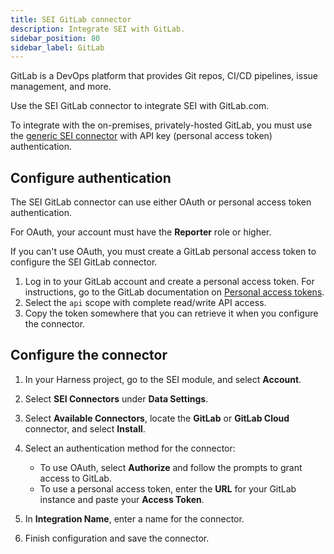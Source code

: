 ```yaml
---
title: SEI GitLab connector
description: Integrate SEI with GitLab.
sidebar_position: 80
sidebar_label: GitLab
---
```


GitLab is a DevOps platform that provides Git repos, CI/CD pipelines, issue management, and more.

Use the SEI GitLab connector to integrate SEI with GitLab.com.

To integrate with the on-premises, privately-hosted GitLab, you must use the [generic SEI connector](./sei-connector-generic.md) with API key (personal access token) authentication.

## Configure authentication

The SEI GitLab connector can use either OAuth or personal access token authentication.

For OAuth, your account must have the **Reporter** role or higher.

If you can't use OAuth, you must create a GitLab personal access token to configure the SEI GitLab connector.

1. Log in to your GitLab account and create a personal access token. For instructions, go to the GitLab documentation on [Personal access tokens](https://docs.gitlab.com/ee/user/profile/personal_access_tokens.html).
2. Select the `api` scope with complete read/write API access.
3. Copy the token somewhere that you can retrieve it when you configure the connector.

## Configure the connector

1. In your Harness project, go to the SEI module, and select **Account**.
2. Select **SEI Connectors** under **Data Settings**.
3. Select **Available Connectors**, locate the **GitLab** or **GitLab Cloud** connector, and select **Install**.
4. Select an authentication method for the connector:

   * To use OAuth, select **Authorize** and follow the prompts to grant access to GitLab.
   * To use a personal access token, enter the **URL** for your GitLab instance and paste your **Access Token**.

5. In **Integration Name**, enter a name for the connector.
6. Finish configuration and save the connector.
